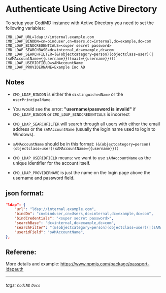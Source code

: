 # Authenticate Using Active Directory

To setup your CodiMD instance with Active Directory you need to set the following variables:

```
CMD_LDAP_URL=ldap://internal.example.com
CMD_LDAP_BINDDN=cn=binduser,cn=Users,dc=internal,dc=example,dc=com
CMD_LDAP_BINDCREDENTIALS=<super secret password>
CMD_LDAP_SEARCHBASE=dc=internal,dc=example,dc=com
CMD_LDAP_SEARCHFILTER=(&(objectcategory=person)(objectclass=user)(|(sAMAccountName={{username}})(mail={{username}})))
CMD_LDAP_USERIDFIELD=sAMAccountName
CMD_LDAP_PROVIDERNAME=Example Inc AD
```

## Notes
- `CMD_LDAP_BINDDN` is either the `distinguishedName` or the `userPrincipalName`.

- You would see the error: **"username/password is invalid"** if `CMD_LDAP_BINDDN` or `CMD_LDAP_BINDCREDENTIALS` is incorrect


- `CMD_LDAP_SEARCHFILTER` will search through all users with either the email address or the `sAMAccountName` (usually the login name used to login to Windows).

- `sAMAccountName` should be in this format: `(&(objectcategory=person)(objectclass=user)(sAMAccountName={{username}}))`

- `CMD_LDAP_USERIDFIELD` means: we want to use `sAMAccountName` as the unique identifier for the account itself.

- `CMD_LDAP_PROVIDERNAME` is just the name on the login page above the username and password field.

## json format:

```json
"ldap": {
    "url": "ldap://internal.example.com",
    "bindDn": "cn=binduser,cn=Users,dc=internal,dc=example,dc=com",
    "bindCredentials": "<super secret password>",
    "searchBase": "dc=internal,dc=example,dc=com",
    "searchFilter": "(&(objectcategory=person)(objectclass=user)(|(sAMAccountName={{username}})(mail={{username}})))",
    "useridField": "sAMAccountName",
},
```

## Referene:
More details and example: https://www.npmjs.com/package/passport-ldapauth

---
###### tags: `CodiMD` `Docs`
